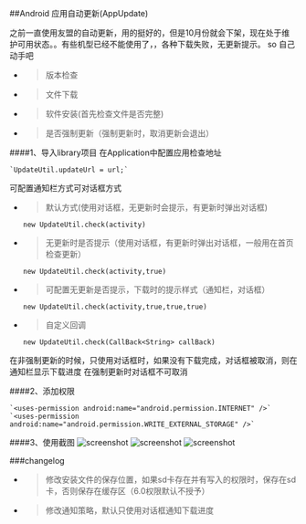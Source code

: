 ##Android 应用自动更新(AppUpdate)

之前一直使用友盟的自动更新，用的挺好的，但是10月份就会下架，现在处于维护可用状态。。有些机型已经不能使用了，，各种下载失败，无更新提示。
so 自己动手吧

* > 版本检查
* > 文件下载
* > 软件安装(首先检查文件是否完整)
* > 是否强制更新（强制更新时，取消更新会退出）


####1、导入library项目
在Application中配置应用检查地址

    `UpdateUtil.updateUrl = url;`
    
可配置通知栏方式可对话框方式

* > 默认方式(使用对话框，无更新时会提示，有更新时弹出对话框)
   
    `new UpdateUtil.check(activity)`
    
* > 无更新时是否提示（使用对话框，有更新时弹出对话框，一般用在首页检查更新）

    `new UpdateUtil.check(activity,true)`
    
* > 可配置无更新是否提示，下载时的提示样式（通知栏，对话框）
    
    `new UpdateUtil.check(activity,true,true,true)`
    
* > 自定义回调
    
    `new UpdateUtil.check(CallBack<String> callBack)`

在非强制更新的时候，只使用对话框时，如果没有下载完成，对话框被取消，则在通知栏显示下载进度
在强制更新时对话框不可取消

####2、添加权限

    `<uses-permission android:name="android.permission.INTERNET" />`
    `<uses-permission android:name="android.permission.WRITE_EXTERNAL_STORAGE" />`

####3、使用截图
![screenshot](https://raw.github.com/hqucsx/AppUpdate/master/screenshots/1.png)
![screenshot](https://raw.github.com/hqucsx/AppUpdate/master/screenshots/2.png)
![screenshot](https://raw.github.com/hqucsx/AppUpdate/master/screenshots/3.png)


###changelog
* > 修改安装文件的保存位置，如果sd卡存在并有写入的权限时，保存在sd卡，否则保存在缓存区（6.0权限默认不授予）
* > 修改通知策略，默认只使用对话框通知下载进度
